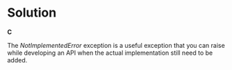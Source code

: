 # Solution

**C**

The *NotImplementedError* exception is a useful exception that you can raise while developing an API when the actual implementation
still need to be added.